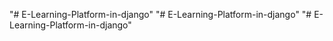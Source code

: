 "# E-Learning-Platform-in-django" 
"# E-Learning-Platform-in-django" 
"# E-Learning-Platform-in-django" 
